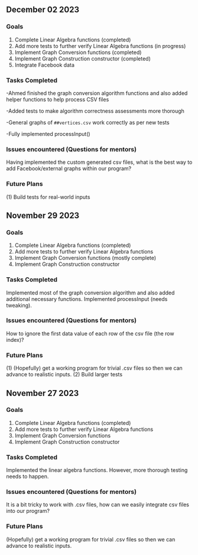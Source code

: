 ## December 02 2023

### Goals
1. Complete Linear Algebra functions (completed)
2. Add more tests to further verify Linear Algebra functions (in progress)
3. Implement Graph Conversion functions (completed)
4. Implement Graph Construction constructor (completed)
5. Integrate Facebook data

### Tasks Completed
-Ahmed finished the graph conversion algorithm functions and also added helper functions to help process CSV files

-Added tests to make algorithm correctness assessments more thorough

-General graphs of `##vertices.csv` work correctly as per new tests

-Fully implemented processInput()

### Issues encountered (Questions for mentors)
Having implemented the custom generated csv files, what is the best way to add Facebook/external graphs within our program?

### Future Plans
(1) Build tests for real-world inputs

## November 29 2023

### Goals
1. Complete Linear Algebra functions (completed)
2. Add more tests to further verify Linear Algebra functions
3. Implement Graph Conversion functions (mostly complete)
4. Implement Graph Construction constructor

### Tasks Completed
Implemented most of the graph conversion algorithm and also added additional necessary functions.
Implemented processInput (needs tweaking).

### Issues encountered (Questions for mentors)
How to ignore the first data value of each row of the csv file (the row index)?

### Future Plans
(1) (Hopefully) get a working program for trivial .csv files so then we can advance to realistic inputs.
(2) Build larger tests

## November 27 2023

### Goals
1. Complete Linear Algebra functions (completed)
2. Add more tests to further verify Linear Algebra functions
3. Implement Graph Conversion functions
4. Implement Graph Construction constructor

### Tasks Completed
Implemented the linear algebra functions. However, more thorough testing needs to happen.

### Issues encountered (Questions for mentors)
It is a bit tricky to work with .csv files, how can we easily integrate csv files into our program?

### Future Plans
(Hopefully) get a working program for trivial .csv files so then we can advance to realistic inputs.


